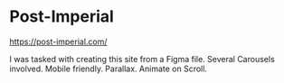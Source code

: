 # Post-Imperial
https://post-imperial.com/



I was tasked with creating this site from a Figma file. Several Carousels involved. Mobile friendly. Parallax. Animate on Scroll. 
